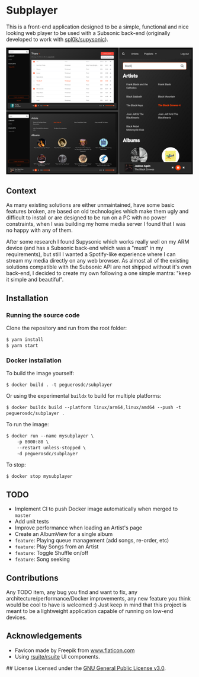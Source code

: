 # Subplayer

This is a front-end application designed to be a simple, functional and nice looking web player to be used with a Subsonic back-end (originally developed to work with [spl0k/supysonic](https://github.com/spl0k/supysonic)).

![Overview](/docs/collage.png)

## Context

As many existing solutions are either unmaintained, have some basic features broken, are based on old technologies which make them ugly and difficult to install or are designed to be run on a PC with no power constraints, when I was building my home media server I found that I was no happy with any of them.

After some research I found Supysonic which works really well on my ARM device (and has a Subsonic back-end which was a "must" in my requirements), but still I wanted a Spotify-like experience where I can stream my media directly on any web browser. As almost all of the existing solutions compatible with the Subsonic API are not shipped without it's own back-end, I decided to create my own following a one simple mantra: "keep it simple and beautiful".

## Installation

### Running the source code

Clone the repository and run from the root folder:

```
$ yarn install
$ yarn start
```

### Docker installation

To build the image yourself:

```
$ docker build . -t peguerosdc/subplayer
```

Or using the experimental `buildx` to build for multiple platforms:

```
$ docker buildx build --platform linux/arm64,linux/amd64 --push -t peguerosdc/subplayer .
```

To run the image:

```
$ docker run --name mysubplayer \
    -p 8000:80 \
    --restart unless-stopped \
    -d peguerosdc/subplayer
```

To stop:

```
$ docker stop mysubplayer
```

## TODO
- Implement CI to push Docker image automatically when merged to `master`
- Add unit tests
- Improve performance when loading an Artist's page
- Create an AlbumView for a single album
- `feature`: Playing queue management (add songs, re-order, etc)
- `feature`: Play Songs from an Artist
- `feature`: Toggle Shuffle on/off
- `feature`: Song seeking

## Contributions
Any TODO item, any bug you find and want to fix, any architecture/performance/Docker improvements, any new feature you think would be cool to have is welcomed :) Just keep in mind that this project is meant to be a lightweight application capable of running on low-end devices.

## Acknowledgements
- Favicon made by Freepik from www.flaticon.com
- Using [rsuite/rsuite](https://github.com/rsuite/rsuite) UI components.

## License
Licensed under the [GNU General Public License v3.0](https://github.com/peguerosdc/rsuite-sonicplayer/blob/master/LICENSE).